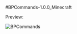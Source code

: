 #BPCommands-1.0.0_Minecraft

Preview:



![BPCommands](https://user-images.githubusercontent.com/70117557/117727839-dc363080-b1e8-11eb-9569-d7c17c0b700d.png)

